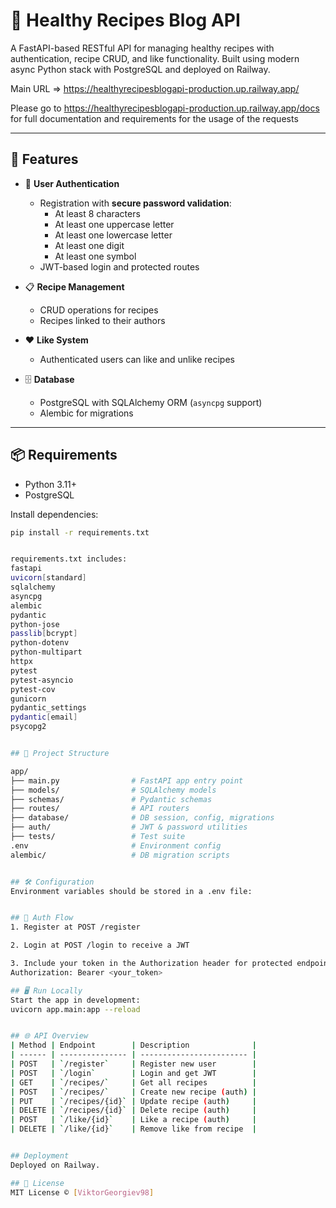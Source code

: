 # 🥗 Healthy Recipes Blog API

A FastAPI-based RESTful API for managing healthy recipes with authentication, recipe CRUD, and like functionality. Built using modern async Python stack with PostgreSQL and deployed on Railway.

Main URL => https://healthyrecipesblogapi-production.up.railway.app/

Please go to https://healthyrecipesblogapi-production.up.railway.app/docs for full documentation and requirements for the usage of the requests

---

## 🚀 Features

- 🔐 **User Authentication**
  - Registration with **secure password validation**:
    - At least 8 characters
    - At least one uppercase letter
    - At least one lowercase letter
    - At least one digit
    - At least one symbol
  - JWT-based login and protected routes

- 📋 **Recipe Management**
  - CRUD operations for recipes
  - Recipes linked to their authors

- ❤️ **Like System**
  - Authenticated users can like and unlike recipes

- 🗄️ **Database**
  - PostgreSQL with SQLAlchemy ORM (`asyncpg` support)
  - Alembic for migrations


---

## 📦 Requirements

- Python 3.11+
- PostgreSQL

Install dependencies:

```bash
pip install -r requirements.txt


requirements.txt includes:
fastapi
uvicorn[standard]
sqlalchemy
asyncpg
alembic
pydantic
python-jose
passlib[bcrypt]
python-dotenv
python-multipart
httpx
pytest
pytest-asyncio
pytest-cov
gunicorn
pydantic_settings
pydantic[email]
psycopg2


## 📁 Project Structure

app/
├── main.py                # FastAPI app entry point
├── models/                # SQLAlchemy models
├── schemas/               # Pydantic schemas
├── routes/                # API routers
├── database/              # DB session, config, migrations
├── auth/                  # JWT & password utilities
├── tests/                 # Test suite
.env                       # Environment config
alembic/                   # DB migration scripts


## 🛠️ Configuration
Environment variables should be stored in a .env file:


## 🔐 Auth Flow
1. Register at POST /register

2. Login at POST /login to receive a JWT

3. Include your token in the Authorization header for protected endpoints:
Authorization: Bearer <your_token>

## 🖥️ Run Locally
Start the app in development:
uvicorn app.main:app --reload


## 🌐 API Overview
| Method | Endpoint        | Description              |
| ------ | --------------- | ------------------------ |
| POST   | `/register`     | Register new user        |
| POST   | `/login`        | Login and get JWT        |
| GET    | `/recipes/`     | Get all recipes          |
| POST   | `/recipes/`     | Create new recipe (auth) |
| PUT    | `/recipes/{id}` | Update recipe (auth)     |
| DELETE | `/recipes/{id}` | Delete recipe (auth)     |
| POST   | `/like/{id}`    | Like a recipe (auth)     |
| DELETE | `/like/{id}`    | Remove like from recipe  |


## Deployment
Deployed on Railway.

## 📄 License
MIT License © [ViktorGeorgiev98] 

